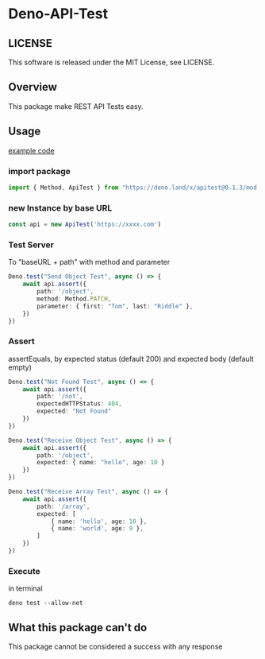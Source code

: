 # Deno-API-Test

## LICENSE
This software is released under the MIT License, see LICENSE.

## Overview
This package make REST API Tests easy.

## Usage

[example code](./test/api.test.ts)

### import package
```ts
import { Method, ApiTest } from "https://deno.land/x/apitest@0.1.3/mod.ts"
```

### new Instance by base URL
```ts
const api = new ApiTest('https://xxxx.com')
```

### Test Server
To "baseURL + path" with method and parameter
```ts
Deno.test("Send Object Test", async () => {
    await api.assert({
        path: '/object',
        method: Method.PATCH,
        parameter: { first: "Tom", last: "Riddle" },
    })
})
```

### Assert
assertEquals, by expected status (default 200) and expected body (default empty)
```ts
Deno.test("Not Found Test", async () => {
    await api.assert({
        path: '/not',
        expectedHTTPStatus: 404,
        expected: "Not Found"
    })
})

Deno.test("Receive Object Test", async () => {
    await api.assert({
        path: '/object',
        expected: { name: "hello", age: 10 }
    })
})

Deno.test("Receive Array Test", async () => {
    await api.assert({
        path: '/array',
        expected: [
            { name: 'hello', age: 10 },
            { name: 'world', age: 9 },
        ]
    })
})
```

### Execute
in terminal
```shell
deno test --allow-net
```

## What this package can't do
This package cannot be considered a success with any response